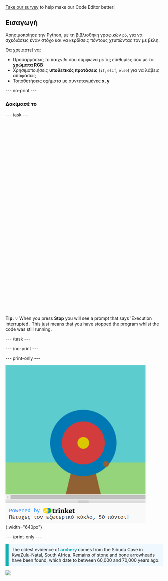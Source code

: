 <div class="c-survey-banner" style="width:100%">
  <a class="c-survey-banner__link" href="https://form.raspberrypi.org/f/code-editor-feedback" target="_blank">Take our survey</a> to help make our Code Editor better!
</div>

## Εισαγωγή

Χρησιμοποίησε την Python, με τη βιβλιοθήκη γραφικών `p5`, για να σχεδιάσεις έναν στόχο και να κερδίσεις πόντους χτυπώντας τον με βέλη.

Θα χρειαστεί να:
 + Προσαρμόσεις το παιχνίδι σου σύμφωνα με τις επιθυμίες σου με τα **χρώματα RGB**
 + Χρησιμοποιήσεις **υποθετικές προτάσεις** (`if`, `elif`, `else`) για να λάβεις αποφάσεις
 + Τοποθετήσεις σχήματα με συντεταγμένες **x, y**

--- no-print ---

### Δοκίμασέ το

--- task ---

<div style="display: flex; flex-wrap: wrap">
<div style="flex-basis: 175px; flex-grow: 1">  

  

   
  <iframe src="" width="600" height="600" frameborder="0" marginwidth="0" marginheight="0" allowfullscreen>
  </iframe>
</div>
</div>

**Tip:** 💡 When you press **Stop** you will see a prompt that says 'Execution interrupted'. This just means that you have stopped the program whilst the code was still running.

--- /task ---

--- /no-print ---

--- print-only ---

![An archery target with a hit point on the outer circle. The text 'You hit the outer circle, 50 points!' is displayed underneath](images/blue-points.png){:width="640px"}

--- /print-only ---

<p style="border-left: solid; border-width:10px; border-color: #0faeb0; background-color: aliceblue; padding: 10px;">
The oldest evidence of <span style="color: #0faeb0; font-weight: bold;"> archery </span> comes from the Sibudu Cave in KwaZulu-Natal, South Africa. Remains of stone and bone arrowheads have been found, which date to between 60,000 and 70,000 years ago. 
</p>

![](http://code.org/api/hour/begin_coderdojo_target.png)
